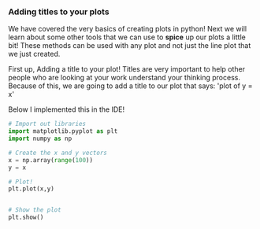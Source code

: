 ### Adding titles to your plots

We have covered the very basics of creating plots in python!  Next we will learn about some other tools that we can use to **spice** up our plots a little bit!  These methods can be used with any plot and not just the line plot that we just created.  

First up, Adding a title to your plot!  Titles are very important to help other people who are looking at your work understand your thinking process.  Because of this, we are going to add a title to our plot that says: 'plot of y = x'

Below I implemented this in the IDE!

```python
# Import out libraries
import matplotlib.pyplot as plt
import numpy as np

# Create the x and y vectors
x = np.array(range(100))
y = x

# Plot!  
plt.plot(x,y)


# Show the plot
plt.show()
```
